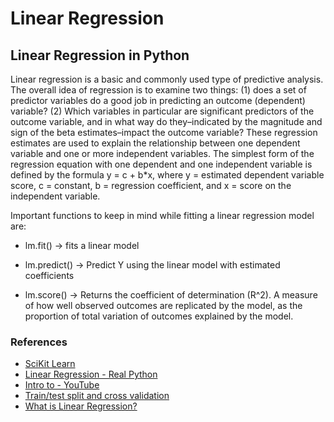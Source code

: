 # Linear Regression

## Linear Regression in Python

Linear regression is a basic and commonly used type of predictive analysis.  The overall idea of regression is to examine two things: (1) does a set of predictor variables do a good job in predicting an outcome (dependent) variable?  (2) Which variables in particular are significant predictors of the outcome variable, and in what way do they–indicated by the magnitude and sign of the beta estimates–impact the outcome variable?  These regression estimates are used to explain the relationship between one dependent variable and one or more independent variables.  The simplest form of the regression equation with one dependent and one independent variable is defined by the formula y = c + b*x, where y = estimated dependent variable score, c = constant, b = regression coefficient, and x = score on the independent variable.

Important functions to keep in mind while fitting a linear regression model are:

* lm.fit() -> fits a linear model

* lm.predict() -> Predict Y using the linear model with estimated coefficients

* lm.score() -> Returns the coefficient of determination (R^2). A measure of how well observed outcomes are replicated by the model, as the proportion of total variation of outcomes explained by the model.



### References

* [SciKit Learn](https://bigdata-madesimple.com/how-to-run-linear-regression-in-python-scikit-learn/)
* [Linear Regression - Real Python](https://realpython.com/linear-regression-in-python/)
* [Intro to - YouTube](https://www.youtube.com/watch?v=KsVBBJRb9TE)
* [Train/test split and cross validation](https://towardsdatascience.com/train-test-split-and-cross-validation-in-python-80b61beca4b6)
* [What is Linear Regression?](https://www.statisticssolutions.com/free-resources/directory-of-statistical-analyses/what-is-linear-regression/)